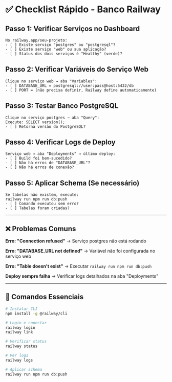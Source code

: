 # ✅ Checklist Rápido - Banco Railway

## Passo 1: Verificar Serviços no Dashboard
```
No railway.app/seu-projeto:
- [ ] Existe serviço "postgres" ou "postgresql"?
- [ ] Existe serviço "web" ou sua aplicação?
- [ ] Status dos dois serviços é "Healthy" (verde)?
```

## Passo 2: Verificar Variáveis do Serviço Web
```
Clique no serviço web → aba "Variables":
- [ ] DATABASE_URL = postgresql://user:pass@host:5432/db
- [ ] PORT = (não precisa definir, Railway define automaticamente)
```

## Passo 3: Testar Banco PostgreSQL
```
Clique no serviço postgres → aba "Query":
Execute: SELECT version();
- [ ] Retorna versão do PostgreSQL?
```

## Passo 4: Verificar Logs de Deploy
```
Serviço web → aba "Deployments" → último deploy:
- [ ] Build foi bem-sucedido?
- [ ] Não há erros de "DATABASE_URL"?
- [ ] Não há erros de conexão?
```

## Passo 5: Aplicar Schema (Se necessário)
```
Se tabelas não existem, execute:
railway run npm run db:push
- [ ] Comando executou sem erro?
- [ ] Tabelas foram criadas?
```

---

## ❌ Problemas Comuns

**Erro: "Connection refused"**
→ Serviço postgres não está rodando

**Erro: "DATABASE_URL not defined"**
→ Variável não foi configurada no serviço web

**Erro: "Table doesn't exist"**
→ Executar `railway run npm run db:push`

**Deploy sempre falha**
→ Verificar logs detalhados na aba "Deployments"

---

## 🔧 Comandos Essenciais
```bash
# Instalar CLI
npm install -g @railway/cli

# Login e conectar
railway login
railway link

# Verificar status
railway status

# Ver logs
railway logs

# Aplicar schema
railway run npm run db:push
```